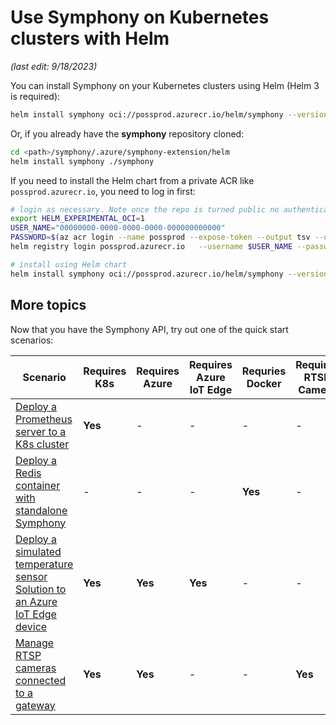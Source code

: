 # Use Symphony on Kubernetes clusters with Helm

_(last edit: 9/18/2023)_

You can install Symphony on your Kubernetes clusters using Helm (Helm 3 is required):

```bash
helm install symphony oci://possprod.azurecr.io/helm/symphony --version 0.44.6
```

Or, if you already have the **symphony** repository cloned:

```bash
cd <path>/symphony/.azure/symphony-extension/helm
helm install symphony ./symphony
```

If you need to install the Helm chart from a private ACR like ```possprod.azurecr.io```, you need to log in first:

```bash
# login as necessary. Note once the repo is turned public no authentication is needed
export HELM_EXPERIMENTAL_OCI=1
USER_NAME="00000000-0000-0000-0000-000000000000"
PASSWORD=$(az acr login --name possprod --expose-token --output tsv --query accessToken)
helm registry login possprod.azurecr.io   --username $USER_NAME --password $PASSWORD

# install using Helm chart
helm install symphony oci://possprod.azurecr.io/helm/symphony --version 0.40.8
```

## More topics

Now that you have the Symphony API, try out one of the quick start scenarios:

| Scenario | Requires K8s | Requires Azure | Requires Azure IoT Edge| Requries Docker | Requires RTSP Camera |
|--------|--------|--------|--------|--------|--------|
| [Deploy a Prometheus server to a K8s cluster](./symphony-book/quick_start/deploy_prometheus_k8s.md) | **Yes** | - | - | - | - |
| [Deploy a Redis container with standalone Symphony](./symphony-book/quick_start/deploy_redis_no_k8s.md)| - | - | - | **Yes** | - |
| [Deploy a simulated temperature sensor Solution to an Azure IoT Edge device](./symphony-book/quick_start/deploy_solution_to_azure_iot_edge.md) | **Yes** | **Yes** | **Yes** | - | - |
| [Manage RTSP cameras connected to a gateway](./symphony-book/quick_start/manage_rtsp_cameras.md) | **Yes** | **Yes** | - | - | **Yes** |